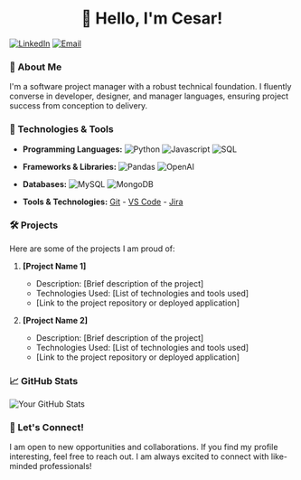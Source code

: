 <h1 align="center">👋 Hello, I'm Cesar!</h1>

[![LinkedIn](https://img.shields.io/badge/LinkedIn-CesarGarciaO-blue?style=flat&logo=linkedin)](https://www.linkedin.com/in/cesargarciao/)
[![Email](https://img.shields.io/badge/Email-cesar.ago2%40gmail.com-red?style=flat&logo=gmail)](mailto:cesar.ago2@gmail.com)

### 🚀 About Me

I'm a software project manager with a robust technical foundation. I fluently converse in developer, designer, and manager languages, ensuring project success from conception to delivery.

### 🔧 Technologies & Tools
- **Programming Languages:**
![Python](https://img.shields.io/badge/Python-3776AB?style=flat&logo=python&logoColor=white)
![Javascript](https://img.shields.io/badge/JavaScript-F7DF1E?style=flat&logo=javascript&logoColor=black)
![SQL](https://img.shields.io/badge/SQL-4479A1?style=flat&logo=mysql&logoColor=white)

- **Frameworks & Libraries:** 
![Pandas](https://img.shields.io/badge/Pandas-150458?style=flat&logo=pandas&logoColor=white)
![OpenAI](https://img.shields.io/badge/OpenAI-412991?style=flat&logo=openai&logoColor=white)
- **Databases:** 
![MySQL](https://img.shields.io/badge/MySQL-4479A1?style=flat&logo=mysql&logoColor=white)
![MongoDB](https://img.shields.io/badge/MongoDB-47A248?style=flat&logo=mongodb&logoColor=white)
- **Tools & Technologies:** [Git](https://git-scm.com/) - [VS Code](https://code.visualstudio.com/) - [Jira](https://www.atlassian.com/software/jira)


### 🛠️ Projects

Here are some of the projects I am proud of:

1. **[Project Name 1]**

   - Description: [Brief description of the project]
   - Technologies Used: [List of technologies and tools used]
   - [Link to the project repository or deployed application]

2. **[Project Name 2]**
   - Description: [Brief description of the project]
   - Technologies Used: [List of technologies and tools used]
   - [Link to the project repository or deployed application]

### 📈 GitHub Stats

![Your GitHub Stats](https://github-readme-stats.vercel.app/api?username=cesaralej&show_icons=true&count_private=true)


### 🤝 Let's Connect!

I am open to new opportunities and collaborations. If you find my profile interesting, feel free to reach out. I am always excited to connect with like-minded professionals!

